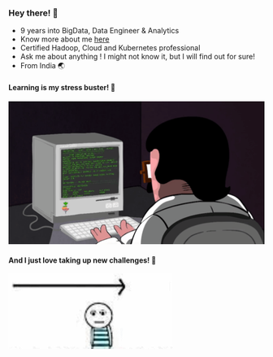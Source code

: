 ### Hey there! :wave:

- 9 years into BigData, Data Engineer & Analytics
- Know more about me [here](https://drive.google.com/file/d/1Ejsb6wsC5EN5DK2AAV1jUQ3j79-Co_qw/view?usp=sharing) 
- Certified Hadoop, Cloud and Kubernetes professional
- Ask me about anything ! I might not know it, but I will find out for sure!
- From India :earth_asia:

#### Learning is my stress buster! :book:

![alt text](https://github.com/bibinnahas/bibinnahas/blob/main/ezgif-1-568e4ec0d802.gif)

#### And I just love taking up new challenges! :heartbeat:
![alt text](https://github.com/bibinnahas/bibinnahas/blob/main/challenges.gif)
